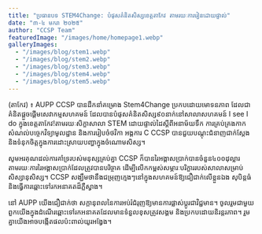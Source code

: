 ```yaml
---
title: "ប្រធានបទ STEM4Change: បំផុសគំនិតសិស្សខេត្តតាកែវ តាមរយៈការរៀនដោយផ្ទាល់"
date: "៣-៤ មករា ២០២៥"
author: "CCSP Team"
featuredImage: "/images/home/homepage1.webp"
galleryImages:
  - "/images/blog/stem1.webp"
  - "/images/blog/stem2.webp"
  - "/images/blog/stem3.webp"
  - "/images/blog/stem4.webp"
  - "/images/blog/stem5.webp"
---
```


 (តាកែវ) ៖ AUPP CCSP បានដឹកនាំគម្រោង Stem4Change ប្រកបដោយមោទនភាព ដែលជាគំនិតផ្តួចផ្តើមសេវាកម្មសហគមន៍ ដែលបានបំផុសគំនិតសិស្ស៩០នាក់នៅសាលាសហគមន៍ I see I do ក្នុងខេត្តតាកែវ!តាមរយៈសិក្ខាសាលា STEM ដោយផ្ទាល់ដៃស្តីពីអនាម័យទឹក ការគ្រប់គ្រងកាកសំណល់បច្ចេកវិទ្យាមូលដ្ឋាន និងការរៀបចំថវិកា អង្គការ C CCSP បានជួយបណ្តុះជំនាញជាក់ស្តែង និងទំនុកចិត្តក្នុងការដោះស្រាយបញ្ហាក្នុងចំណោមសិស្ស។

 សូមអរគុណដល់ការគាំទ្ររបស់មនុស្សគ្រប់គ្នា CCSP ក៏បានរៃអង្គាសប្រាក់បានចំនួន៤០០ដុល្លារ តាមរយៈការរៃអង្គាសប្រាក់ដែលត្រូវបានបរិច្ចាគ ដើម្បីលើកកម្ពស់សម្ភារៈបរិក្ខាររបស់សាលាសម្រាប់សិស្សានុសិស្ស។ CCSP សង្ឃឹមថានឹងជម្រុញក្មេងៗនៅក្នុងសហគមន៍ឱ្យជឿជាក់លើខ្លួនឯង សុបិន្តធំ និងធ្វើការឆ្ពោះទៅរកអនាគតដ៏ភ្លឺស្វាង។

 នៅ AUPP យើងជឿជាក់ថា សក្តានុពលនៃការអប់រំជំរុញឱ្យមានការផ្លាស់ប្តូរជាវិជ្ជមាន។ ចូលរួមជាមួយពួកយើងក្នុងដំណើរឆ្ពោះទៅរកអនាគតដែលមានទំនួលខុសត្រូវសង្គម និងប្រកបដោយនិរន្តរភាព។ រួមគ្នាយើងអាចបង្កើតផលប៉ះពាល់យូរអង្វែង។
